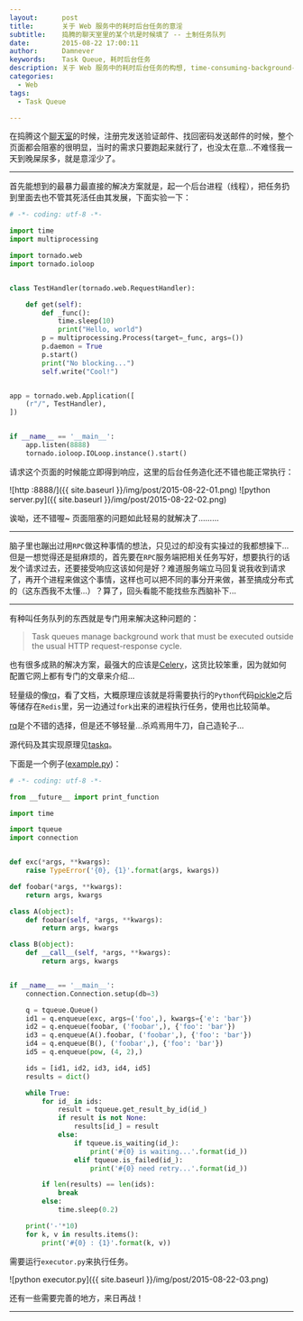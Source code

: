 ```yaml
---
layout:      post
title:       关于 Web 服务中的耗时后台任务的意淫
subtitle:    捣腾的聊天室里的某个坑是时候填了 -- 土制任务队列
date:        2015-08-22 17:00:11
author:      Damnever
keywords:    Task Queue, 耗时后台任务
description: 关于 Web 服务中的耗时后台任务的构想, time-consuming-background-tasks-in-web-service
categories:
  - Web
tags:
  - Task Queue

---
```


在捣腾这个[聊天室](https://github.com/Damnever/Chat-Room)的时候，注册完发送验证邮件、找回密码发送邮件的时候，整个页面都会阻塞的很明显，当时的需求只要跑起来就行了，也没太在意...不难怪我一天到晚屎尿多，就是意淫少了。

---

首先能想到的最暴力最直接的解决方案就是，起一个后台进程（线程），把任务扔到里面去也不管其死活任由其发展，下面实验一下：

```python
# -*- coding: utf-8 -*-

import time
import multiprocessing

import tornado.web
import tornado.ioloop


class TestHandler(tornado.web.RequestHandler):

    def get(self):
        def _func():
            time.sleep(10)
            print("Hello, world")
        p = multiprocessing.Process(target=_func, args=())
        p.daemon = True
        p.start()
        print("No blocking...")
        self.write("Cool!")


app = tornado.web.Application([
    (r"/", TestHandler),
])


if __name__ == '__main__':
    app.listen(8888)
    tornado.ioloop.IOLoop.instance().start()
```

请求这个页面的时候能立即得到响应，这里的后台任务造化还不错也能正常执行：

![http :8888/]({{ site.baseurl }}/img/post/2015-08-22-01.png)
![python server.py]({{ site.baseurl }}/img/post/2015-08-22-02.png)

诶呦，还不错喔~ 页面阻塞的问题如此轻易的就解决了.........

---

脑子里也蹦出过用`RPC`做这种事情的想法，只见过的却没有实操过的我都想操下... 但是一想觉得还是挺麻烦的，首先要在`RPC`服务端把相关任务写好，想要执行的话发个请求过去，还要接受响应这该如何是好？难道服务端立马回复说我收到请求了，再开个进程来做这个事情，这样也可以把不同的事分开来做，甚至搞成分布式的（这东西我不太懂...）？算了，回头看能不能找些东西脑补下...

---

有种叫任务队列的东西就是专门用来解决这种问题的：

> Task queues manage background work that must be executed outside the usual HTTP request-response cycle.

也有很多成熟的解决方案，最强大的应该是[Celery](http://www.celeryproject.org/)，这货比较笨重，因为就如何配置它网上都有专门的文章来介绍...

轻量级的像[rq](http://python-rq.org/)，看了文档，大概原理应该就是将需要执行的`Python`代码[pickle](https://docs.python.org/2/library/pickle.html)之后等储存在`Redis`里，另一边通过`fork`出来的进程执行任务，使用也比较简单。

[rq](http://python-rq.org/)是个不错的选择，但是还不够轻量...杀鸡焉用牛刀，自己造轮子...

源代码及其实现原理见[taskq](https://github.com/Damnever/Chat-Room/tree/master/taskq)。

下面是一个例子([example.py](https://github.com/Damnever/Chat-Room/blob/master/taskq/example.py))：

```python
# -*- coding: utf-8 -*-

from __future__ import print_function

import time

import tqueue
import connection


def exc(*args, **kwargs):
    raise TypeError('{0}, {1}'.format(args, kwargs))

def foobar(*args, **kwargs):
    return args, kwargs

class A(object):
    def foobar(self, *args, **kwargs):
        return args, kwargs

class B(object):
    def __call__(self, *args, **kwargs):
        return args, kwargs


if __name__ == '__main__':
    connection.Connection.setup(db=3)

    q = tqueue.Queue()
    id1 = q.enqueue(exc, args=('foo',), kwargs={'e': 'bar'})
    id2 = q.enqueue(foobar, ('foobar',), {'foo': 'bar'})
    id3 = q.enqueue(A().foobar, ('foobar',), {'foo': 'bar'})
    id4 = q.enqueue(B(), ('foobar',), {'foo': 'bar'})
    id5 = q.enqueue(pow, (4, 2),)

    ids = [id1, id2, id3, id4, id5]
    results = dict()

    while True:
        for id_ in ids:
            result = tqueue.get_result_by_id(id_)
            if result is not None:
                results[id_] = result
            else:
                if tqueue.is_waiting(id_):
                    print('#{0} is waiting...'.format(id_))
                elif tqueue.is_failed(id_):
                    print('#{0} need retry...'.format(id_))

        if len(results) == len(ids):
            break
        else:
            time.sleep(0.2)

    print('-'*10)
    for k, v in results.items():
        print('#{0} : {1}'.format(k, v))
```

需要运行`executor.py`来执行任务。

![python executor.py]({{ site.baseurl }}/img/post/2015-08-22-03.png)

还有一些需要完善的地方，来日再战！

***